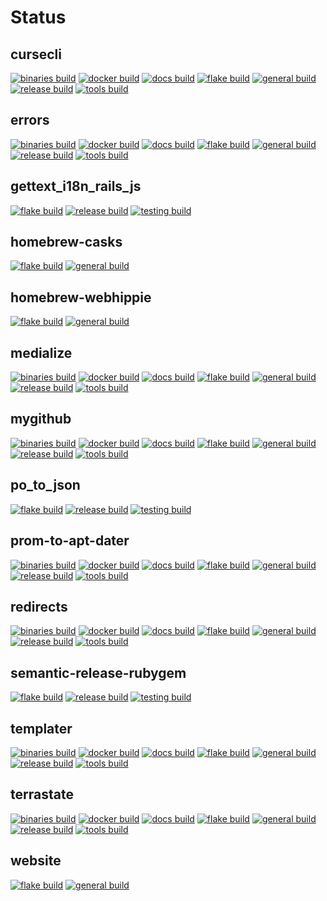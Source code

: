 # Status

## cursecli
[![binaries build](https://github.com/webhippie/cursecli/actions/workflows/binaries.yml/badge.svg)](https://github.com/webhippie/cursecli/actions/workflows/binaries.yml) [![docker build](https://github.com/webhippie/cursecli/actions/workflows/docker.yml/badge.svg)](https://github.com/webhippie/cursecli/actions/workflows/docker.yml) [![docs build](https://github.com/webhippie/cursecli/actions/workflows/docs.yml/badge.svg)](https://github.com/webhippie/cursecli/actions/workflows/docs.yml) [![flake build](https://github.com/webhippie/cursecli/actions/workflows/flake.yml/badge.svg)](https://github.com/webhippie/cursecli/actions/workflows/flake.yml) [![general build](https://github.com/webhippie/cursecli/actions/workflows/general.yml/badge.svg)](https://github.com/webhippie/cursecli/actions/workflows/general.yml) [![release build](https://github.com/webhippie/cursecli/actions/workflows/release.yml/badge.svg)](https://github.com/webhippie/cursecli/actions/workflows/release.yml) [![tools build](https://github.com/webhippie/cursecli/actions/workflows/tools.yml/badge.svg)](https://github.com/webhippie/cursecli/actions/workflows/tools.yml)

## errors
[![binaries build](https://github.com/webhippie/errors/actions/workflows/binaries.yml/badge.svg)](https://github.com/webhippie/errors/actions/workflows/binaries.yml) [![docker build](https://github.com/webhippie/errors/actions/workflows/docker.yml/badge.svg)](https://github.com/webhippie/errors/actions/workflows/docker.yml) [![docs build](https://github.com/webhippie/errors/actions/workflows/docs.yml/badge.svg)](https://github.com/webhippie/errors/actions/workflows/docs.yml) [![flake build](https://github.com/webhippie/errors/actions/workflows/flake.yml/badge.svg)](https://github.com/webhippie/errors/actions/workflows/flake.yml) [![general build](https://github.com/webhippie/errors/actions/workflows/general.yml/badge.svg)](https://github.com/webhippie/errors/actions/workflows/general.yml) [![release build](https://github.com/webhippie/errors/actions/workflows/release.yml/badge.svg)](https://github.com/webhippie/errors/actions/workflows/release.yml) [![tools build](https://github.com/webhippie/errors/actions/workflows/tools.yml/badge.svg)](https://github.com/webhippie/errors/actions/workflows/tools.yml)

## gettext_i18n_rails_js
[![flake build](https://github.com/webhippie/gettext_i18n_rails_js/actions/workflows/flake.yml/badge.svg)](https://github.com/webhippie/gettext_i18n_rails_js/actions/workflows/flake.yml) [![release build](https://github.com/webhippie/gettext_i18n_rails_js/actions/workflows/release.yml/badge.svg)](https://github.com/webhippie/gettext_i18n_rails_js/actions/workflows/release.yml) [![testing build](https://github.com/webhippie/gettext_i18n_rails_js/actions/workflows/testing.yml/badge.svg)](https://github.com/webhippie/gettext_i18n_rails_js/actions/workflows/testing.yml)

## homebrew-casks
[![flake build](https://github.com/webhippie/homebrew-casks/actions/workflows/flake.yml/badge.svg)](https://github.com/webhippie/homebrew-casks/actions/workflows/flake.yml) [![general build](https://github.com/webhippie/homebrew-casks/actions/workflows/general.yml/badge.svg)](https://github.com/webhippie/homebrew-casks/actions/workflows/general.yml)

## homebrew-webhippie
[![flake build](https://github.com/webhippie/homebrew-webhippie/actions/workflows/flake.yml/badge.svg)](https://github.com/webhippie/homebrew-webhippie/actions/workflows/flake.yml) [![general build](https://github.com/webhippie/homebrew-webhippie/actions/workflows/general.yml/badge.svg)](https://github.com/webhippie/homebrew-webhippie/actions/workflows/general.yml)

## medialize
[![binaries build](https://github.com/webhippie/medialize/actions/workflows/binaries.yml/badge.svg)](https://github.com/webhippie/medialize/actions/workflows/binaries.yml) [![docker build](https://github.com/webhippie/medialize/actions/workflows/docker.yml/badge.svg)](https://github.com/webhippie/medialize/actions/workflows/docker.yml) [![docs build](https://github.com/webhippie/medialize/actions/workflows/docs.yml/badge.svg)](https://github.com/webhippie/medialize/actions/workflows/docs.yml) [![flake build](https://github.com/webhippie/medialize/actions/workflows/flake.yml/badge.svg)](https://github.com/webhippie/medialize/actions/workflows/flake.yml) [![general build](https://github.com/webhippie/medialize/actions/workflows/general.yml/badge.svg)](https://github.com/webhippie/medialize/actions/workflows/general.yml) [![release build](https://github.com/webhippie/medialize/actions/workflows/release.yml/badge.svg)](https://github.com/webhippie/medialize/actions/workflows/release.yml) [![tools build](https://github.com/webhippie/medialize/actions/workflows/tools.yml/badge.svg)](https://github.com/webhippie/medialize/actions/workflows/tools.yml)

## mygithub
[![binaries build](https://github.com/webhippie/mygithub/actions/workflows/binaries.yml/badge.svg)](https://github.com/webhippie/mygithub/actions/workflows/binaries.yml) [![docker build](https://github.com/webhippie/mygithub/actions/workflows/docker.yml/badge.svg)](https://github.com/webhippie/mygithub/actions/workflows/docker.yml) [![docs build](https://github.com/webhippie/mygithub/actions/workflows/docs.yml/badge.svg)](https://github.com/webhippie/mygithub/actions/workflows/docs.yml) [![flake build](https://github.com/webhippie/mygithub/actions/workflows/flake.yml/badge.svg)](https://github.com/webhippie/mygithub/actions/workflows/flake.yml) [![general build](https://github.com/webhippie/mygithub/actions/workflows/general.yml/badge.svg)](https://github.com/webhippie/mygithub/actions/workflows/general.yml) [![release build](https://github.com/webhippie/mygithub/actions/workflows/release.yml/badge.svg)](https://github.com/webhippie/mygithub/actions/workflows/release.yml) [![tools build](https://github.com/webhippie/mygithub/actions/workflows/tools.yml/badge.svg)](https://github.com/webhippie/mygithub/actions/workflows/tools.yml)

## po_to_json
[![flake build](https://github.com/webhippie/po_to_json/actions/workflows/flake.yml/badge.svg)](https://github.com/webhippie/po_to_json/actions/workflows/flake.yml) [![release build](https://github.com/webhippie/po_to_json/actions/workflows/release.yml/badge.svg)](https://github.com/webhippie/po_to_json/actions/workflows/release.yml) [![testing build](https://github.com/webhippie/po_to_json/actions/workflows/testing.yml/badge.svg)](https://github.com/webhippie/po_to_json/actions/workflows/testing.yml)

## prom-to-apt-dater
[![binaries build](https://github.com/webhippie/prom-to-apt-dater/actions/workflows/binaries.yml/badge.svg)](https://github.com/webhippie/prom-to-apt-dater/actions/workflows/binaries.yml) [![docker build](https://github.com/webhippie/prom-to-apt-dater/actions/workflows/docker.yml/badge.svg)](https://github.com/webhippie/prom-to-apt-dater/actions/workflows/docker.yml) [![docs build](https://github.com/webhippie/prom-to-apt-dater/actions/workflows/docs.yml/badge.svg)](https://github.com/webhippie/prom-to-apt-dater/actions/workflows/docs.yml) [![flake build](https://github.com/webhippie/prom-to-apt-dater/actions/workflows/flake.yml/badge.svg)](https://github.com/webhippie/prom-to-apt-dater/actions/workflows/flake.yml) [![general build](https://github.com/webhippie/prom-to-apt-dater/actions/workflows/general.yml/badge.svg)](https://github.com/webhippie/prom-to-apt-dater/actions/workflows/general.yml) [![release build](https://github.com/webhippie/prom-to-apt-dater/actions/workflows/release.yml/badge.svg)](https://github.com/webhippie/prom-to-apt-dater/actions/workflows/release.yml) [![tools build](https://github.com/webhippie/prom-to-apt-dater/actions/workflows/tools.yml/badge.svg)](https://github.com/webhippie/prom-to-apt-dater/actions/workflows/tools.yml)

## redirects
[![binaries build](https://github.com/webhippie/redirects/actions/workflows/binaries.yml/badge.svg)](https://github.com/webhippie/redirects/actions/workflows/binaries.yml) [![docker build](https://github.com/webhippie/redirects/actions/workflows/docker.yml/badge.svg)](https://github.com/webhippie/redirects/actions/workflows/docker.yml) [![docs build](https://github.com/webhippie/redirects/actions/workflows/docs.yml/badge.svg)](https://github.com/webhippie/redirects/actions/workflows/docs.yml) [![flake build](https://github.com/webhippie/redirects/actions/workflows/flake.yml/badge.svg)](https://github.com/webhippie/redirects/actions/workflows/flake.yml) [![general build](https://github.com/webhippie/redirects/actions/workflows/general.yml/badge.svg)](https://github.com/webhippie/redirects/actions/workflows/general.yml) [![release build](https://github.com/webhippie/redirects/actions/workflows/release.yml/badge.svg)](https://github.com/webhippie/redirects/actions/workflows/release.yml) [![tools build](https://github.com/webhippie/redirects/actions/workflows/tools.yml/badge.svg)](https://github.com/webhippie/redirects/actions/workflows/tools.yml)

## semantic-release-rubygem
[![flake build](https://github.com/webhippie/semantic-release-rubygem/actions/workflows/flake.yml/badge.svg)](https://github.com/webhippie/semantic-release-rubygem/actions/workflows/flake.yml) [![release build](https://github.com/webhippie/semantic-release-rubygem/actions/workflows/release.yml/badge.svg)](https://github.com/webhippie/semantic-release-rubygem/actions/workflows/release.yml) [![testing build](https://github.com/webhippie/semantic-release-rubygem/actions/workflows/testing.yml/badge.svg)](https://github.com/webhippie/semantic-release-rubygem/actions/workflows/testing.yml)

## templater
[![binaries build](https://github.com/webhippie/templater/actions/workflows/binaries.yml/badge.svg)](https://github.com/webhippie/templater/actions/workflows/binaries.yml) [![docker build](https://github.com/webhippie/templater/actions/workflows/docker.yml/badge.svg)](https://github.com/webhippie/templater/actions/workflows/docker.yml) [![docs build](https://github.com/webhippie/templater/actions/workflows/docs.yml/badge.svg)](https://github.com/webhippie/templater/actions/workflows/docs.yml) [![flake build](https://github.com/webhippie/templater/actions/workflows/flake.yml/badge.svg)](https://github.com/webhippie/templater/actions/workflows/flake.yml) [![general build](https://github.com/webhippie/templater/actions/workflows/general.yml/badge.svg)](https://github.com/webhippie/templater/actions/workflows/general.yml) [![release build](https://github.com/webhippie/templater/actions/workflows/release.yml/badge.svg)](https://github.com/webhippie/templater/actions/workflows/release.yml) [![tools build](https://github.com/webhippie/templater/actions/workflows/tools.yml/badge.svg)](https://github.com/webhippie/templater/actions/workflows/tools.yml)

## terrastate
[![binaries build](https://github.com/webhippie/terrastate/actions/workflows/binaries.yml/badge.svg)](https://github.com/webhippie/terrastate/actions/workflows/binaries.yml) [![docker build](https://github.com/webhippie/terrastate/actions/workflows/docker.yml/badge.svg)](https://github.com/webhippie/terrastate/actions/workflows/docker.yml) [![docs build](https://github.com/webhippie/terrastate/actions/workflows/docs.yml/badge.svg)](https://github.com/webhippie/terrastate/actions/workflows/docs.yml) [![flake build](https://github.com/webhippie/terrastate/actions/workflows/flake.yml/badge.svg)](https://github.com/webhippie/terrastate/actions/workflows/flake.yml) [![general build](https://github.com/webhippie/terrastate/actions/workflows/general.yml/badge.svg)](https://github.com/webhippie/terrastate/actions/workflows/general.yml) [![release build](https://github.com/webhippie/terrastate/actions/workflows/release.yml/badge.svg)](https://github.com/webhippie/terrastate/actions/workflows/release.yml) [![tools build](https://github.com/webhippie/terrastate/actions/workflows/tools.yml/badge.svg)](https://github.com/webhippie/terrastate/actions/workflows/tools.yml)

## website
[![flake build](https://github.com/webhippie/website/actions/workflows/flake.yml/badge.svg)](https://github.com/webhippie/website/actions/workflows/flake.yml) [![general build](https://github.com/webhippie/website/actions/workflows/general.yml/badge.svg)](https://github.com/webhippie/website/actions/workflows/general.yml)
